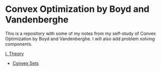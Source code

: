 # Convex Optimization by Boyd and Vandenberghe

This is a repository with some of my notes from my self-study of Convex Optimization by Boyd and Vandenberghe. I will also add problem solving components. 

[I. Theory](Theory/)
- [Convex Sets](Theory/Convex%20Sets.md)